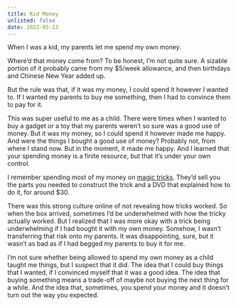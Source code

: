 ```yaml
---
title: Kid Money
unlisted: false
date: 2022-05-23
---
```


When I was a kid, my parents let me spend my own money.

Where’d that money come from? To be honest, I’m not quite sure. A sizable portion of it probably came from my $5/week allowance, and then birthdays and Chinese New Year added up.

But the rule was that, if it was my money, I could spend it however I wanted to. If I wanted my parents to buy me something, then I had to convince them to pay for it.

This was super useful to me as a child. There were times when I wanted to buy a gadget or a toy that my parents weren’t so sure was a good use of money. But it was my money, so I could spend it however made me happy. And were the things I bought a good use of money? Probably not, from where I stand now. But in the moment, it made me happy. And I learned that your spending money is a finite resource, but that it’s under your own control.

I remember spending most of my money on [magic tricks](/strong-hobbies). They’d sell you the parts you needed to construct the trick and a DVD that explained how to do it, for around $30.

There was this strong culture online of not revealing how tricks worked. So when the box arrived, sometimes I’d be underwhelmed with how the tricky actually worked. But I realized that I was more okay with a trick being underwhelming if I had bought it with my own money. Somehow, I wasn’t transferring that risk onto my parents. It was disappointing, sure, but it wasn’t as bad as if I had begged my parents to buy it for me.

I’m not sure whether being allowed to spend my own money as a child taught me things, but I suspect that it did. The idea that I could buy things that I wanted, if I convinced myself that it was a good idea. The idea that buying something means a trade-off of maybe not buying the next thing for a while. And the idea that, sometimes, you spend your money and it doesn’t turn out the way you expected.
